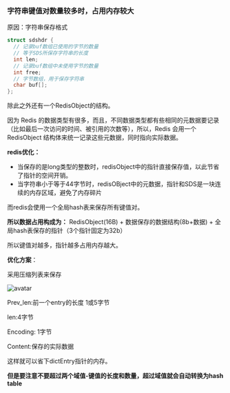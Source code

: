 ### 字符串键值对数量较多时，占用内存较大

原因：字符串保存格式

```c
struct sdshdr {
  // 记录buf数组已使用的字节的数量
  // 等于SDS所保存字符串的长度
  int len;
  // 记录buf数组中未使用字节的数量
  int free;
  // 字节数组，用于保存字符串
  char buf[];
};
```

除此之外还有一个RedisObject的结构。

因为 Redis 的数据类型有很多，而且，不同数据类型都有些相同的元数据要记录（比如最后一次访问的时间、被引用的次数等），所以，Redis 会用一个 RedisObject 结构体来统一记录这些元数据，同时指向实际数据。

**redis优化：**

* 当保存的是long类型的整数时，redisObject中的指针直接保存值，以此节省了指针的空间开销。
* 当字符串小于等于44字节时，redisOBject中的元数据，指针和SDS是一块连续的内存区域，避免了内存碎片

而redis会使用一个全局hash表来保存所有键值对。

**所以数据占用构成为：** RedisObject(16B) + 数据保存的数据结构(8b+数据) + 全局hash表保存的指针（3个指针固定为32b）

所以键值对越多，指针越多占用内存越大。



**优化方案**：

采用压缩列表来保存

![avatar](https://static001.geekbang.org/resource/image/f6/9f/f6d4df5f7d6e80de29e2c6446b02429f.jpg)

Prev_len:前一个entry的长度 1或5字节

len:4字节

Encoding: 1字节

Content:保存的实际数据

这样就可以省下dictEntry指针的内存。

**但是要注意不要超过两个域值-键值的长度和数量，超过域值就会自动转换为hash table**